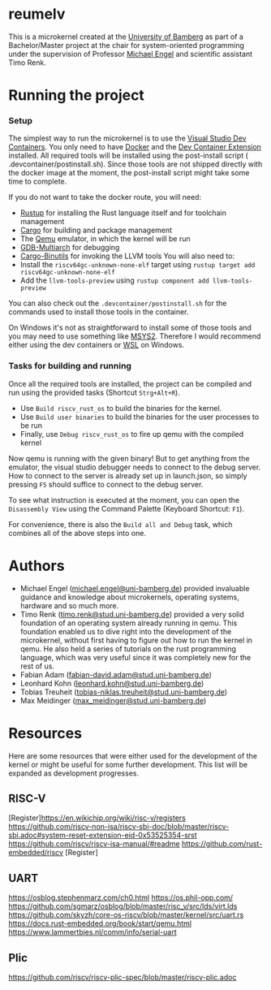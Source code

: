 # reumelv
This is a microkernel created at the [University of Bamberg](https://www.uni-bamberg.de/)
as part of a Bachelor/Master project at the chair for system-oriented programming under the  supervision of Professor [Michael Engel](https://www.multicores.org) and scientific assistant Timo Renk. 
# Running the project

### Setup

The simplest way to run the microkernel is to use the [Visual Studio Dev Containers](https://code.visualstudio.com/docs/devcontainers/containers). You only need to have [Docker](https://www.docker.com/) and the [Dev Container Extension](https://github.com/microsoft/vscode-dev-containers) installed. All required tools will be installed using the post-install script ( .devcontainer/postinstall.sh). Since those tools are not shipped directly with the docker image at the moment, the post-install script might take some time to complete.

If you do not want to take the docker route, you will need:
- [Rustup](https://www.rust-lang.org/tools/install) for installing the Rust language itself and for toolchain management
- [Cargo](https://github.com/rust-lang/cargo) for building and package management
- The [Qemu](https://www.qemu.org/) emulator, in which the kernel will be run
- [GDB-Multiarch](https://packages.debian.org/de/sid/gdb-multiarch) for debugging
- [Cargo-Binutils](https://github.com/rust-embedded/cargo-binutils) for invoking the LLVM tools
You will also need to:
- Install the `riscv64gc-unknown-none-elf` target using `rustup target add riscv64gc-unknown-none-elf`
- Add the `llvm-tools-preview` using `rustup component add llvm-tools-preview`

You can also check out the `.devcontainer/postinstall.sh` for the commands used to install those tools in the container.

On Windows it's not as straightforward to install some of those tools and you may need to use something like [MSYS2](https://www.msys2.org/). Therefore I would recommend either using the dev containers or [WSL](https://learn.microsoft.com/en-us/windows/wsl/install) on Windows.

### Tasks for building and running

Once all the required tools are installed, the project can be compiled and run using the provided tasks (Shortcut `Strg+Alt+R`).

- Use `Build riscv_rust_os` to build the binaries for the kernel.
- Use `Build user binaries` to build the binaries for the user processes to be run
- Finally, use `Debug riscv_rust_os` to fire up qemu with the compiled kernel

Now qemu is running with the given binary! But to get anything from the emulator, the visual studio debugger needs to connect to the debug server.
How to connect to the server is already set up in launch.json, so simply pressing `F5` should suffice to connect to the debug server.

To see what instruction is executed at the moment, you can open the `Disassembly View` using the Command Palette (Keyboard Shortcut: `F1`). 

For convenience, there is also the `Build all and Debug` task, which combines all of the above steps into one. 

# Authors

- Michael Engel (michael.engel@uni-bamberg.de)
provided invaluable guidance and knowledge about microkernels, operating systems, hardware and so much more.
- Timo Renk (timo.renk@stud.uni-bamberg.de) provided a very solid foundation of an operating system already running in qemu. This foundation enabled us to dive right into the development of the microkernel, without first having to figure out how to run the kernel in qemu. He also held a series of tutorials on the rust programming language, which was very useful since it was completely new for the rest of us.
- Fabian Adam (fabian-david.adam@stud.uni-bamberg.de)
- Leonhard Kohn (leonhard.kohn@stud.uni-bamberg.de)
- Tobias Treuheit (tobias-niklas.treuheit@stud.uni-bamberg.de)
- Max Meidinger (max_meidinger@stud.uni-bamberg.de)

# Resources 
Here are some resources that were either used for the development of the kernel or might be useful for some further development. This list will be expanded as development progresses.

## RISC-V

[Register]<https://en.wikichip.org/wiki/risc-v/registers>
<https://github.com/riscv-non-isa/riscv-sbi-doc/blob/master/riscv-sbi.adoc#system-reset-extension-eid-0x53525354-srst>
<https://github.com/riscv/riscv-isa-manual/#readme>
<https://github.com/rust-embedded/riscv>
[Register]

## UART

<https://osblog.stephenmarz.com/ch0.html>
<https://os.phil-opp.com/>
<https://github.com/sgmarz/osblog/blob/master/risc_v/src/lds/virt.lds>
<https://github.com/skyzh/core-os-riscv/blob/master/kernel/src/uart.rs>
<https://docs.rust-embedded.org/book/start/qemu.html>
<https://www.lammertbies.nl/comm/info/serial-uart>

## Plic

<https://github.com/riscv/riscv-plic-spec/blob/master/riscv-plic.adoc>
